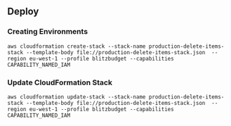 
Deploy
---------------------

### Creating Environments

`aws cloudformation create-stack --stack-name production-delete-items-stack --template-body file://production-delete-items-stack.json  --region eu-west-1 --profile blitzbudget --capabilities CAPABILITY_NAMED_IAM`

### Update CloudFormation Stack

`aws cloudformation update-stack --stack-name production-delete-items-stack --template-body file://production-delete-items-stack.json  --region eu-west-1 --profile blitzbudget --capabilities CAPABILITY_NAMED_IAM`